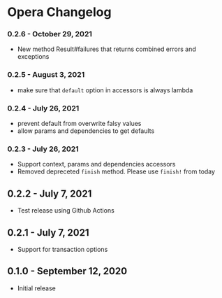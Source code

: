 # Opera Changelog

### 0.2.6 - October 29, 2021

- New method Result#failures that returns combined errors and exceptions

### 0.2.5 - August 3, 2021

- make sure that `default` option in accessors is always lambda

### 0.2.4 - July 26, 2021

- prevent default from overwrite falsy values
- allow params and dependencies to get defaults

### 0.2.3 - July 26, 2021

- Support context, params and dependencies accessors
- Removed depreceted `finish` method. Please use `finish!` from today

## 0.2.2 - July 7, 2021

- Test release using Github Actions

## 0.2.1 - July 7, 2021

- Support for transaction options

## 0.1.0 - September 12, 2020

- Initial release
